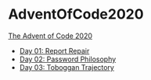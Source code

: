 # AdventOfCode2020

[The Advent of Code 2020](https://adventofcode.com/2020)

- [Day 01: Report Repair](https://github.com/VictorRotha/AdventOfCode2020/blob/main/src/days/Day01.java)
- [Day 02: Password Philosophy](https://github.com/VictorRotha/AdventOfCode2020/blob/main/src/days/Day02.java)
- [Day 03: Toboggan Trajectory](https://github.com/VictorRotha/AdventOfCode2020/blob/main/src/days/Day03.java)

